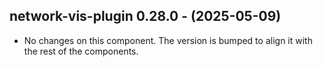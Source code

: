   ## network-vis-plugin 0.28.0 - (2025-05-09)
  
  * No changes on this component. The version is bumped to align it
    with the rest of the components.
